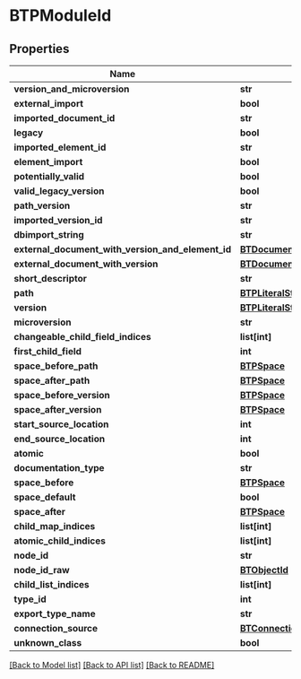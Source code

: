 # BTPModuleId

## Properties
Name | Type | Description | Notes
------------ | ------------- | ------------- | -------------
**version_and_microversion** | **str** |  | [optional] 
**external_import** | **bool** |  | [optional] 
**imported_document_id** | **str** |  | [optional] 
**legacy** | **bool** |  | [optional] 
**imported_element_id** | **str** |  | [optional] 
**element_import** | **bool** |  | [optional] 
**potentially_valid** | **bool** |  | [optional] 
**valid_legacy_version** | **bool** |  | [optional] 
**path_version** | **str** |  | [optional] 
**imported_version_id** | **str** |  | [optional] 
**dbimport_string** | **str** |  | [optional] 
**external_document_with_version_and_element_id** | [**BTDocumentWithVersionAndElementId**](BTDocumentWithVersionAndElementId.md) |  | [optional] 
**external_document_with_version** | [**BTDocumentWithVersionId**](BTDocumentWithVersionId.md) |  | [optional] 
**short_descriptor** | **str** |  | [optional] 
**path** | [**BTPLiteralString**](BTPLiteralString.md) |  | [optional] 
**version** | [**BTPLiteralString**](BTPLiteralString.md) |  | [optional] 
**microversion** | **str** |  | [optional] 
**changeable_child_field_indices** | **list[int]** |  | [optional] 
**first_child_field** | **int** |  | [optional] 
**space_before_path** | [**BTPSpace**](BTPSpace.md) |  | [optional] 
**space_after_path** | [**BTPSpace**](BTPSpace.md) |  | [optional] 
**space_before_version** | [**BTPSpace**](BTPSpace.md) |  | [optional] 
**space_after_version** | [**BTPSpace**](BTPSpace.md) |  | [optional] 
**start_source_location** | **int** |  | [optional] 
**end_source_location** | **int** |  | [optional] 
**atomic** | **bool** |  | [optional] 
**documentation_type** | **str** |  | [optional] 
**space_before** | [**BTPSpace**](BTPSpace.md) |  | [optional] 
**space_default** | **bool** |  | [optional] 
**space_after** | [**BTPSpace**](BTPSpace.md) |  | [optional] 
**child_map_indices** | **list[int]** |  | [optional] 
**atomic_child_indices** | **list[int]** |  | [optional] 
**node_id** | **str** |  | [optional] 
**node_id_raw** | [**BTObjectId**](BTObjectId.md) |  | [optional] 
**child_list_indices** | **list[int]** |  | [optional] 
**type_id** | **int** |  | [optional] 
**export_type_name** | **str** |  | [optional] 
**connection_source** | [**BTConnection**](BTConnection.md) |  | [optional] 
**unknown_class** | **bool** |  | [optional] 

[[Back to Model list]](../README.md#documentation-for-models) [[Back to API list]](../README.md#documentation-for-api-endpoints) [[Back to README]](../README.md)


